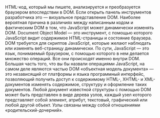 HTML-код, который мы пишете, анализируется и преобразуется браузером впоследствии в DOM. Если открыть панель инструментов разработчика это — визуальное представление DOM. Наиболее вероятная причина в различиях между написанным кодом и фактическим DOM в том, что JavaScript может динамически изменять DOM.
Document Object Model — это инструмент, с помощью которого JavaScript видит содержимое HTML-страницы и состояние браузера. DOM требуется для скриптов JavaScript, которые желают наблюдать или изменять веб-страницу динамически. По сути, JavaScript — это язык, понимаемый браузером, с помощью которого в нем делается множество операций. Все они происходят именно внутри DOM. Большая часть того, что вы бы назвали операциями JavaScript, на самом деле являются частью DOM 
«объектная модель документа» — это независящий от платформы и языка программный интерфейс, позволяющий получить доступ к содержимому HTML-, XHTML- и XML-документов изменять содержимое, структуру и оформление таких документов.
Любой документ известной структуры с помощью DOM может быть представлен в виде дерева узлов, каждый узел которого представляет собой элемент, атрибут, текстовый, графический или любой другой объект. Узлы связаны между собой отношениями «родительский-дочерний».
